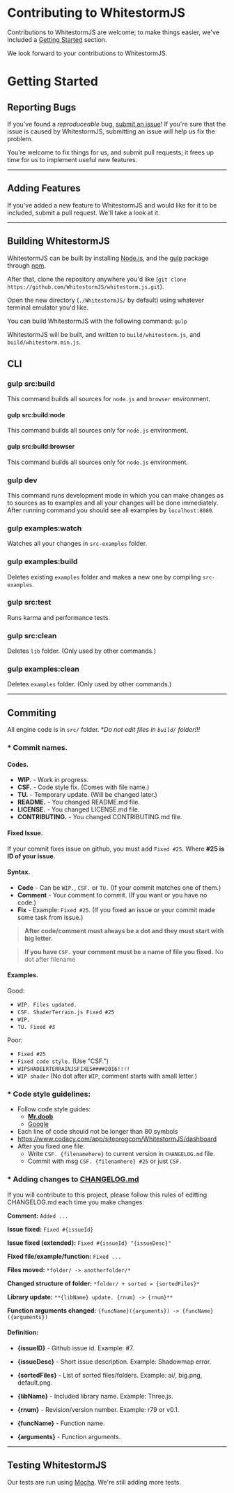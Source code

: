 # Contributing to WhitestormJS

Contributions to WhitestormJS are welcome; to make things easier, we've included a [Getting Started](#getting-started) section.

We look forward to your contributions to WhitestormJS.

# Getting Started

## Reporting Bugs

If you've found a *reproduceable* bug, [submit an issue](https://github.com/WhitestormJS/whitestorm.js/issues)! If you're sure that the issue is caused by WhitestormJS, submitting an issue will help us fix the problem.

You're welcome to fix things for us, and submit pull requests; it frees up time for us to implement useful new features.

----

## Adding Features

If you've added a new feature to WhitestormJS and would like for it to be included, submit a pull request. We'll take a look at it.

----

## Building WhitestormJS

WhitestormJS can be built by installing [Node.js](https://nodejs.org), and the [gulp](https://www.npmjs.com/package/gulp) package through [npm](https://www.npmjs.com/).

After that, clone the repository anywhere you'd like (`git clone https://github.com/WhitestormJS/whitestorm.js.git`).

Open the new directory (`./WhitestormJS/` by default) using whatever terminal emulator you'd like.

You can build WhitestormJS with the following command: `gulp`

WhitestormJS will be built, and written to `build/whitestorm.js`, and `build/whitestorm.min.js`.

## CLI

### gulp src:build

This command builds all sources for `node.js` and `browser` environment.

#### gulp src:build:node

This command builds all sources only for `node.js` environment.

#### gulp src:build:browser

This command builds all sources only for `node.js` environment.

### gulp dev

This command runs development mode in which you can make changes as to sources as to examples and all your changes will be done immediately.
After running command you should see all examples by `localhost:8080`.

### gulp examples:watch

Watches all your changes in `src-examples` folder.

### gulp examples:build

Deletes existing `examples` folder and makes a new one by compiling `src-examples`.

### gulp src:test

Runs karma and performance tests.

### gulp src:clean

Deletes `lib` folder. (Only used by other commands.)

### gulp examples:clean

Deletes `examples` folder. (Only used by other commands.)

----

## Commiting

All engine code is in `src/` folder.
**Do not edit files in `build/` folder!!!*

### * Commit names.

#### Codes.
 - **WIP.** - Work in progress.
 - **CSF.** - Code style fix. (Comes with file name.)
 - **TU.** - Temporary update. (Will be changed later.)
 - **README.** - You changed README.md file.
 - **LICENSE.** - You changed LICENSE.md file.
 - **CONTRIBUTING.** - You changed CONTRIBUTING.md file.



#### Fixed Issue.

If your commit fixes issue on github, you must add `Fixed #25`. Where **#25 is ID of your issue.**



#### Syntax.
 
- **Code** - Can be `WIP.`, `CSF.` or `TU.` (If your commit matches one of them.)
- **Comment** - Your comment to commit. (If you want or you have no code.)
- **Fix** - Example: `Fixed #25`. (If you fixed an issue or your commit made some task from issue.)

>**After code/comment must always be a dot and they must start with big letter.**

>**If you have `CSF.` your comment must be a name of file you fixed.** No dot after filename


#### Examples.

Good:
 - `WIP. Files updated.`
 - `CSF. ShaderTerrain.js Fixed #25`
 - `WIP.`
 - `TU. Fixed #3`

Poor:
 - `Fixed #25`
 - `Fixed code style.` (Use "CSF.")
 - `WIPSHADEERTERRAINJSFIXES####2016!!!!`
 - `WIP shader` (No dot after `WIP`, comment starts with small letter.)


### * Code style guidelines:
 - Follow code style guides: 
    - [**Mr.doob**](https://github.com/mrdoob/three.js/wiki/Mr.doob's-Code-Style%E2%84%A2)
    - [Google](https://google.github.io/styleguide/javascriptguide.xml)
 - Each line of code should not be longer than 80 symbols
 - https://www.codacy.com/app/siteprogcom/WhitestormJS/dashboard
 - After you fixed one file:
   - Write `CSF. {filenamehere}` to current version in `CHANGELOG.md` file.
   - Commit with msg `CSF. {filenamhere} #25` or just `CSF.`

### * Adding changes to [CHANGELOG.md](https://github.com/WhitestormJS/whitestorm.js/blob/master/CHANGELOG.md)

If you will contribute to this project, please follow this rules of editting CHANGELOG.md each time you make changes:


**Comment:** `Added ...`

**Issue fixed:** `Fixed #{issueId}`

**Issue fixed (extended):** `Fixed #{issueId} "{issueDesc}"`

**Fixed file/example/function:** `Fixed ...`

**Files moved:** `*folder/ -> anotherfolder/*`

**Changed structure of folder:** `*folder/ + sorted = {sortedFiles}*`

**Library update:** `**{libName} update. {rnum} -> {rnum}**`

**Function arguments changed:** `{funcName}({arguments}) -> {funcName}({arguments})`


#### Definition:

- **{issueID}** - Github issue id. Example: #7.

- **{issueDesc}** - Short issue description. Example: Shadowmap error.

- **{sortedFiles}** - List of sorted files/folders. Example: ai/, big.png, default.png.

- **{libName}** - Included library name. Example: Three.js.

- **{rnum}** - Revision/version number. Example: r79 or v0.1.

- **{funcName}** - Function name.

- **{arguments}** - Function arguments.


----

## Testing WhitestormJS

Our tests are run using [Mocha](https://mochajs.org/). We're still adding more tests.

